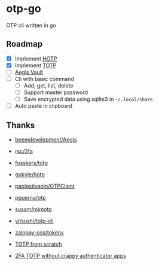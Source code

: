 # otp-go

OTP cli written in go

## Roadmap

- [x] Implement [HOTP](https://datatracker.ietf.org/doc/html/rfc4226)
- [x] Implement [TOTP](https://datatracker.ietf.org/doc/html/rfc6238)
- [ ] [Aegis Vault](https://github.com/beemdevelopment/Aegis/blob/master/docs/vault.md)
- [ ] Cli with basic command
  - [ ] Add, get, list, delete
  - [ ] Support master password
  - [ ] Save encrypted data using sqlite3 in `~/.local/share`
- [ ] Auto paste in clipboard

## Thanks

- [beemdevelopment/Aegis](https://github.com/beemdevelopment/Aegis)
- [rsc/2fa](https://github.com/rsc/2fa)

- [fosskers/totp](https://github.com/fosskers/totp)
- [gokyle/hotp](https://github.com/gokyle/hotp)
- [paolostivanin/OTPClient](https://github.com/paolostivanin/OTPClient)
- [pquerna/otp](https://github.com/pquerna/otp)
- [susam/mintotp](https://github.com/susam/mintotp)
- [yitsushi/totp-cli](https://github.com/yitsushi/totp-cli)
- [zalopay-oss/tokeny](https://github.com/zalopay-oss/tokeny)

- [TOTP from scratch](https://codingindex.xyz/2021/03/07/totp-from-scratch/)
- [2FA TOTP without crappy authenticator apps](https://www.codemadness.org/totp.html)
